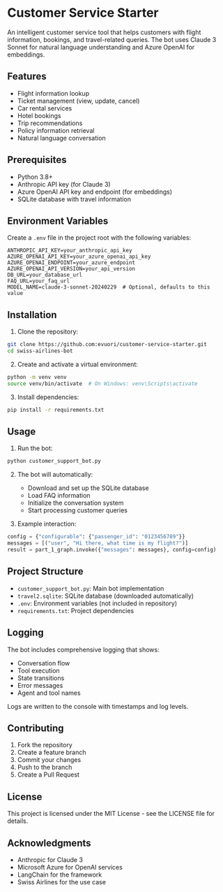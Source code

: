 # Customer Service Starter

An intelligent customer service tool that helps customers with flight information, bookings, and travel-related queries. The bot uses Claude 3 Sonnet for natural language understanding and Azure OpenAI for embeddings.

## Features

- Flight information lookup
- Ticket management (view, update, cancel)
- Car rental services
- Hotel bookings
- Trip recommendations
- Policy information retrieval
- Natural language conversation

## Prerequisites

- Python 3.8+
- Anthropic API key (for Claude 3)
- Azure OpenAI API key and endpoint (for embeddings)
- SQLite database with travel information

## Environment Variables

Create a `.env` file in the project root with the following variables:

```env
ANTHROPIC_API_KEY=your_anthropic_api_key
AZURE_OPENAI_API_KEY=your_azure_openai_api_key
AZURE_OPENAI_ENDPOINT=your_azure_endpoint
AZURE_OPENAI_API_VERSION=your_api_version
DB_URL=your_database_url
FAQ_URL=your_faq_url
MODEL_NAME=claude-3-sonnet-20240229  # Optional, defaults to this value
```

## Installation

1. Clone the repository:
```bash
git clone https://github.com:evuori/customer-service-starter.git
cd swiss-airlines-bot
```

2. Create and activate a virtual environment:
```bash
python -m venv venv
source venv/bin/activate  # On Windows: venv\Scripts\activate
```

3. Install dependencies:
```bash
pip install -r requirements.txt
```

## Usage

1. Run the bot:
```bash
python customer_support_bot.py
```

2. The bot will automatically:
   - Download and set up the SQLite database
   - Load FAQ information
   - Initialize the conversation system
   - Start processing customer queries

3. Example interaction:
```python
config = {"configurable": {"passenger_id": "0123456789"}}
messages = [("user", "Hi there, what time is my flight?")]
result = part_1_graph.invoke({"messages": messages}, config=config)
```

## Project Structure

- `customer_support_bot.py`: Main bot implementation
- `travel2.sqlite`: SQLite database (downloaded automatically)
- `.env`: Environment variables (not included in repository)
- `requirements.txt`: Project dependencies

## Logging

The bot includes comprehensive logging that shows:
- Conversation flow
- Tool execution
- State transitions
- Error messages
- Agent and tool names

Logs are written to the console with timestamps and log levels.

## Contributing

1. Fork the repository
2. Create a feature branch
3. Commit your changes
4. Push to the branch
5. Create a Pull Request

## License

This project is licensed under the MIT License - see the LICENSE file for details.

## Acknowledgments

- Anthropic for Claude 3
- Microsoft Azure for OpenAI services
- LangChain for the framework
- Swiss Airlines for the use case 